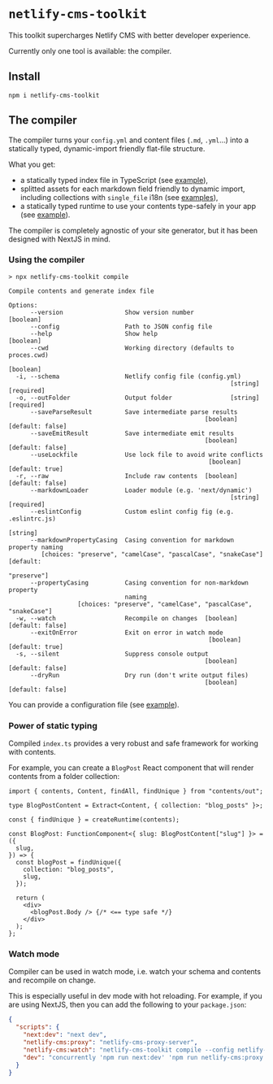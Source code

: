 # `netlify-cms-toolkit`

This toolkit supercharges Netlify CMS with better developer experience.

Currently only one tool is available: the compiler.

## Install

`npm i netlify-cms-toolkit`

## The compiler

The compiler turns your `config.yml` and content files (`.md`, `.yml`...) into a statically typed, dynamic-import friendly flat-file structure.

What you get:

- a statically typed index file in TypeScript (see [example](src/__tests__/fixtures/out/index.ts)),
- splitted assets for each markdown field friendly to dynamic import, including collections with `single_file` i18n (see [examples](src/__tests__/fixtures/out/assets)),
- a statically typed runtime to use your contents type-safely in your app (see [example](src/__tests__/runtime.test.ts)).

The compiler is completely agnostic of your site generator, but it has been designed with NextJS in mind.

### Using the compiler

```
> npx netlify-cms-toolkit compile

Compile contents and generate index file

Options:
      --version                 Show version number                    [boolean]
      --config                  Path to JSON config file
      --help                    Show help                              [boolean]
      --cwd                     Working directory (defaults to proces.cwd)
                                                                       [boolean]
  -i, --schema                  Netlify config file (config.yml)
                                                             [string] [required]
  -o, --outFolder               Output folder                [string] [required]
      --saveParseResult         Save intermediate parse results
                                                      [boolean] [default: false]
      --saveEmitResult          Save intermediate emit results
                                                      [boolean] [default: false]
      --useLockfile             Use lock file to avoid write conflicts
                                                       [boolean] [default: true]
  -r, --raw                     Include raw contents  [boolean] [default: false]
      --markdownLoader          Loader module (e.g. 'next/dynamic')
                                                             [string] [required]
      --eslintConfig            Custom eslint config fig (e.g. .eslintrc.js)
                                                                        [string]
      --markdownPropertyCasing  Casing convention for markdown property naming
         [choices: "preserve", "camelCase", "pascalCase", "snakeCase"] [default:
                                                                     "preserve"]
      --propertyCasing          Casing convention for non-markdown property
                                naming
                   [choices: "preserve", "camelCase", "pascalCase", "snakeCase"]
  -w, --watch                   Recompile on changes  [boolean] [default: false]
      --exitOnError             Exit on error in watch mode
                                                       [boolean] [default: true]
  -s, --silent                  Suppress console output
                                                      [boolean] [default: false]
      --dryRun                  Dry run (don't write output files)
                                                      [boolean] [default: false]
```

You can provide a configuration file (see [example](netlify-cms-toolkit-compiler.json.json)).

### Power of static typing

Compiled `index.ts` provides a very robust and safe framework for working with contents.

For example, you can create a `BlogPost` React component that will render contents from a folder collection:

```tsx
import { contents, Content, findAll, findUnique } from "contents/out";

type BlogPostContent = Extract<Content, { collection: "blog_posts" }>;

const { findUnique } = createRuntime(contents);

const BlogPost: FunctionComponent<{ slug: BlogPostContent["slug"] }> = ({
  slug,
}) => {
  const blogPost = findUnique({
    collection: "blog_posts",
    slug,
  });

  return (
    <div>
      <blogPost.Body /> {/* <== type safe */}
    </div>
  );
};
```

### Watch mode

Compiler can be used in watch mode, i.e. watch your schema and contents and recompile on change.

This is especially useful in dev mode with hot reloading. For example, if you are using NextJS, then you can add the following to your `package.json`:

```json
{
  "scripts": {
    "next:dev": "next dev",
    "netlify-cms:proxy": "netlify-cms-proxy-server",
    "netlify-cms:watch": "netlify-cms-toolkit compile --config netlify-cms-toolkit-compiler.config.json",
    "dev": "concurrently 'npm run next:dev' 'npm run netlify-cms:proxy' 'npm run netlify-cms:watch'"
  }
}
```
